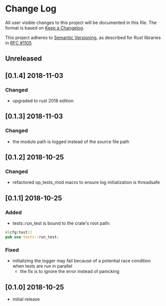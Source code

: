 # Change Log

All user visible changes to this project will be documented in this file. The format is based on [Keep a Changelog](http://keepachangelog.com/).

This project adheres to [Semantic Versioning](http://semver.org/), as described for Rust libraries in [RFC #1105](https://github.com/rust-lang/rfcs/blob/master/text/1105-api-evolution.md)

## Unreleased

## \[0.1.4\] 2018-11-03

### Changed
- upgraded to rust 2018 edition

## \[0.1.3\] 2018-11-03

### Changed
- the module path is logged instead of the source file path

## \[0.1.2\] 2018-10-25

### Changed
- refactored op_tests_mod macro to ensure log initialization is threadsafe

## \[0.1.1\] 2018-10-25

### Added
- tests::run_test is bound to the crate's root path:
```rust
#[cfg(test)]
pub use tests::run_test;
```

### Fixed
- initializing the logger may fail because of a potential race condition when tests are run in parallel
  - the fix is to ignore the error instead of panicking  

## \[0.1.0\] 2018-10-25
- initial release